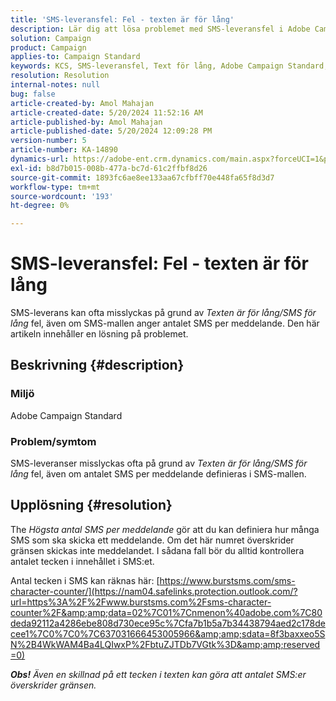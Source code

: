 ```yaml
---
title: 'SMS-leveransfel: Fel - texten är för lång'
description: Lär dig att lösa problemet med SMS-leveransfel i Adobe Campaign Standard.
solution: Campaign
product: Campaign
applies-to: Campaign Standard
keywords: KCS, SMS-leveransfel, Text för lång, Adobe Campaign Standard, ACS, fel
resolution: Resolution
internal-notes: null
bug: false
article-created-by: Amol Mahajan
article-created-date: 5/20/2024 11:52:16 AM
article-published-by: Amol Mahajan
article-published-date: 5/20/2024 12:09:28 PM
version-number: 5
article-number: KA-14890
dynamics-url: https://adobe-ent.crm.dynamics.com/main.aspx?forceUCI=1&pagetype=entityrecord&etn=knowledgearticle&id=4f165063-9f16-ef11-9f89-002248092444
exl-id: b8d7b015-008b-477a-bc7d-61c2ffbf8d26
source-git-commit: 1893fc6ae8ee133aa67cfbff70e448fa65f8d3d7
workflow-type: tm+mt
source-wordcount: '193'
ht-degree: 0%

---
```


# SMS-leveransfel: Fel - texten är för lång


SMS-leverans kan ofta misslyckas på grund av *Texten är för lång/SMS för lång* fel, även om SMS-mallen anger antalet SMS per meddelande. Den här artikeln innehåller en lösning på problemet.

## Beskrivning {#description}


### Miljö

Adobe Campaign Standard



### Problem/symtom

SMS-leveranser misslyckas ofta på grund av *Texten är för lång/SMS för lång* fel, även om antalet SMS per meddelande definieras i SMS-mallen.


## Upplösning {#resolution}


The *Högsta antal SMS per meddelande* gör att du kan definiera hur många SMS som ska skicka ett meddelande. Om det här numret överskrider gränsen skickas inte meddelandet. I sådana fall bör du alltid kontrollera antalet tecken i innehållet i SMS:et.

Antal tecken i SMS kan räknas här: [https://www.burstsms.com/sms-character-counter/](https://nam04.safelinks.protection.outlook.com/?url=https%3A%2F%2Fwww.burstsms.com%2Fsms-character-counter%2F&amp;amp;data=02%7C01%7Cnmenon%40adobe.com%7C80deda92112a4286ebe808d730ece95c%7Cfa7b1b5a7b34438794aed2c178decee1%7C0%7C0%7C637031666453005966&amp;amp;sdata=8f3baxxeo5SN%2B4WkWAM4Ba4LQIwxP%2FbtuZJTDb7VGtk%3D&amp;amp;reserved=0)



<b>*Obs!</b> Även en skillnad på ett tecken i texten kan göra att antalet SMS:er överskrider gränsen.*
